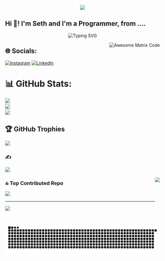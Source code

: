 <p align="center">
  <img style="width:8rem; height:auto" src="https://cdn.dribbble.com/users/1787323/screenshots/10091971/media/d43c019bfeff34be8816481e843ea8c1.png"/>
</p>

<h2 align="left">Hi 👋! I'm Seth and I'm a Programmer, from ....</h2>



<div align="center">




  
![Typing SVG](https://readme-typing-svg.herokuapp.com?font=ROBOT&size=25&color=39FF14&background=000000&center=true&vCenter=true&width=490&lines=%3E+Welcome+to+my+GitHub+profile...!)

<img src = 'https://github.com/MarikIshtar007/MarikIshtar007/blob/master/images/matrix.gif' alt = 'Awesome Matrix Code' align='right'/>

</div>






## 🌐 Socials:
[![Instagram](https://img.shields.io/badge/Instagram-%23E4405F.svg?logo=Instagram&logoColor=white)](https://instagram.com/sethagyeimensah2) [![LinkedIn](https://img.shields.io/badge/LinkedIn-%230077B5.svg?logo=linkedin&logoColor=white)](https://linkedin.com/in/seth-charles-agyei-mensah-9204812bb) 
# 📊 GitHub Stats:
![](https://github-readme-stats.vercel.app/api?username=Admin5152&theme=dark&hide_border=false&include_all_commits=false&count_private=false)<br/>
![](https://github-readme-streak-stats.herokuapp.com/?user=Admin5152&theme=dark&hide_border=false)<br/>
![](https://github-readme-stats.vercel.app/api/top-langs/?username=Admin5152&theme=dark&hide_border=false&include_all_commits=false&count_private=false&layout=compact)

## 🏆 GitHub Trophies
![](https://github-profile-trophy.vercel.app/?username=Admin5152&theme=radical&no-frame=false&no-bg=true&margin-w=4)

### ✍️ 
![](https://quotes-github-readme.vercel.app/api?type=horizontal&theme=radical)

<img align="right" height="150" src="https://media.giphy.com/media/SWoSkN6DxTszqIKEqv/giphy.gif"/>


### 🔝 Top Contributed Repo
![](https://github-contributor-stats.vercel.app/api?username=Admin5152&limit=5&theme=dark&combine_all_yearly_contributions=true)

---
[![](https://visitcount.itsvg.in/api?id=Admin5152&icon=0&color=0)](https://visitcount.itsvg.in)

<p align = "center">
	<img src = "https://github.com/7oSkaaa/7oSkaaa/blob/output/github-contribution-grid-snake.svg?" alt = "Snake Game"/>
</p>




